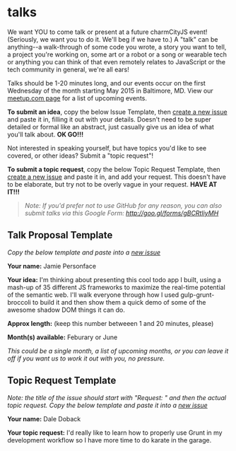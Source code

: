 # talks

We want YOU to come talk or present at a future charmCityJS event! (Seriously, we want you to do it. We'll beg if we have to.) A "talk" can be anything--a walk-through of some code you wrote, a story you want to tell, a project you're working on, some art or a robot or a song or wearable tech or anything you can think of that even remotely relates to JavaScript or the tech community in general, we're all ears!

Talks should be 1-20 minutes long, and our events occur on the first Wednesday of the month starting May 2015 in Baltimore, MD. View our [meetup.com page](http://www.meetup.com/charmcityjs) for a list of upcoming events.

**To submit an idea**, copy the below Issue Template, then [create a new issue](https://github.com/charmCityJs/talks/issues/new) and paste it in, filling it out with your details. Doesn't need to be super detailed or formal like an abstract, just casually give us an idea of what you'll talk about. **OK GO!!!**

Not interested in speaking yourself, but have topics you'd like to see covered, or other ideas? Submit a "topic request"!

**To submit a topic request**, copy the below Topic Request Template, then [create a new issue](https://github.com/charmCityJs/talks/issues/new) and paste it in, and add your request. This doesn't have to be elaborate, but try not to be overly vague in your request. **HAVE AT IT!!!**

> _Note: If you'd prefer not to use GitHub for any reason, you can also submit talks via this Google Form: http://goo.gl/forms/gBCRtIiyMH_

## Talk Proposal Template

_Copy the below template and paste into a [new issue](https://github.com/charmCityJs/talks/issues/new)_

**Your name:** Jamie Personface

**Your idea:** I'm thinking about presenting this cool todo app I built, using a mash-up of 35 different JS frameworks to maximize the real-time potential of the semantic web. I'll walk everyone through how I used gulp-grunt-broccoli to build it and then show them a quick demo of some of the awesome shadow DOM things it can do.

**Approx length:** (keep this number betweeen 1 and 20 minutes, please)

**Month(s) available:** Feburary or June

_This could be a single month, a list of upcoming months, or you can leave it off if you want us to work it out with you, no pressure._

## Topic Request Template

_Note: the title of the issue should start with "Request: " and then the actual topic request. Copy the below template and paste it into a [new issue](https://github.com/charmCityJs/talks/issues/new)_

**Your name:** Dale Doback

**Your topic request:** I'd really like to learn how to properly use Grunt in my development workflow so I have more time to do karate in the garage.

